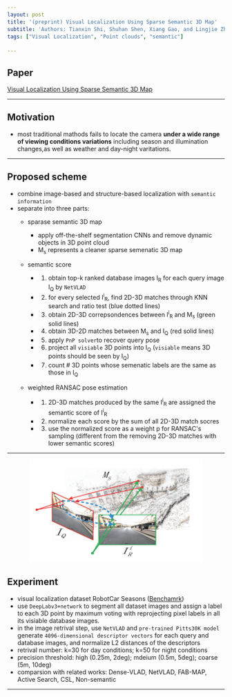 ```yaml
---
layout: post
title: '(preprint) Visual Localization Using Sparse Semantic 3D Map'
subtitle: 'Authors: Tianxin Shi, Shuhan Shen, Xiang Gao, and Lingjie Zhu'
tags: ["Visual Localization", "Point clouds", "semantic"]

---
```


## Paper
<a href="https://arxiv.org/abs/1904.03803"> Visual Localization Using Sparse Semantic 3D Map</a>

---

## Motivation
- most traditional mathods fails to locate the camera **under a wide range of viewing conditions variations** including season and illumination changes,as well as weather and day-night varitations.
  
---

## Proposed scheme
- combine image-based and structure-based localization with `semantic information`
- separate into three parts:
  - sparase semantic 3D map
    - apply off-the-shelf segmentation CNNs and remove dynamic objects in 3D point cloud
    - M<sub>s</sub> represents a cleaner sparse semenatic 3D map
  
  - semantic score
    - 1. obtain top-k ranked database images I<sub>R</sub> for each query image I<sub>Q</sub> by `NetVLAD`
    - 2. for every selected I<sup>i</sup><sub>R</sub>, find 2D-3D matches through KNN search and ratio test (blue dotted lines)
    - 3. obtain 2D-3D correpsondences between I<sup>i</sup><sub>R</sub> and M<sub>s</sub> (green solid lines)
    
    - 4. obtain 3D-2D matches between M<sub>s</sub> and I<sub>Q</sub> (red solid lines)
    - 5. apply `PnP solver`to recover query pose
    - 6. project all `visiable` 3D points into I<sub>Q</sub> (`visiable` means 3D points should be seen by I<sub>Q</sub>)
    - 7. count # 3D points whose semenatic labels are the same as those in I<sub>Q</sub>
  
  - weighted RANSAC pose estimation
    - 1. 2D-3D matches produced by the same I<sup>i</sup><sub>R</sub> are assigned the semantic score of I<sup>i</sup><sub>R</sub> 
    - 2. normalize each score by the sum of all 2D-3D match socres
    - 3. use the normalized score as a weight p for RANSAC's sampling (different from the removing 2D-3D matches with lower semantic scores)
---

<p align="center">
<img src="./FeatureMatching.png" width="80%" hegiht="80%"/>
</p>

## Experiment
- visual localization dataset RobotCar Seasons ([Benchamrk](http://openaccess.thecvf.com/content_cvpr_2018/html/Sattler_Benchmarking_6DOF_Outdoor_CVPR_2018_paper.html))
- use `DeepLabv3+network` to segment all dataset images and assign a label to each 3D point by maximum voting with reprojecting pixel labels in all its visiable database images.
- in the image retrival step, use `NetVLAD` and `pre-trained Pitts30K model` generate `4096-dimensional descriptor vectors` for each query and database images, and normalize L2 distances of the descriptors
- retrival number: k=30 for day conditions; k=50 for night conditions
- precision threshold: high (0.25m, 2deg); mdeium (0.5m, 5deg); coarse (5m, 10deg)
- comparsion with related works: Dense-VLAD, NetVLAD, FAB-MAP, Active Search, CSL, Non-semantic





---
